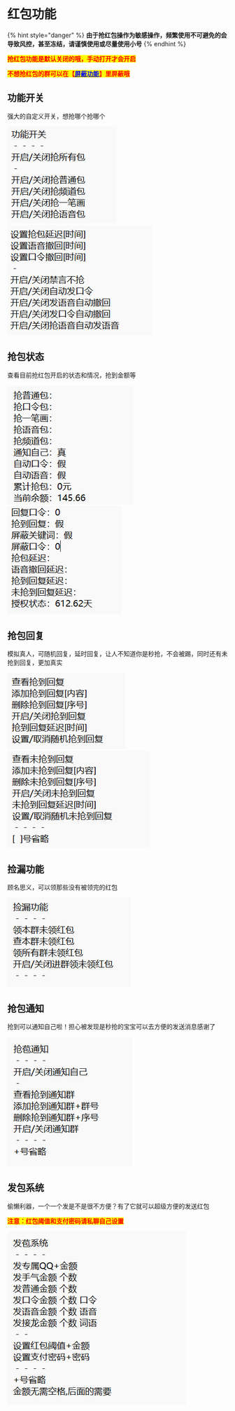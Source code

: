 # 红包功能

{% hint style="danger" %}
**由于抢红包操作为敏感操作，频繁使用不可避免的会导致风控，甚至冻结，请谨慎使用或尽量使用小号**
{% endhint %}

<mark style="color:red;">**抢红包功能是默认关闭的哦，手动打开才会开启**</mark>

<mark style="color:red;">**不想抢红包的群可以在【**</mark>[<mark style="color:blue;">**屏蔽功能**</mark>](ping-bi-gong-neng.md)<mark style="color:red;">**】里屏蔽哦**</mark>

## **功能开关**

强大的自定义开关，想抢哪个抢哪个

![](<../.gitbook/assets/image (5).png>)![](<../.gitbook/assets/image (21).png>)

## **抢包状态**

查看目前抢红包开启的状态和情况，抢到金额等

![](<../.gitbook/assets/image (2) (1).png>)![](<../.gitbook/assets/image (6).png>)



## 抢包回复

模拟真人，可随机回复，延时回复，让人不知道你是秒抢，不会被踢，同时还有未抢到回复，更加真实

![](<../.gitbook/assets/image (19).png>)![](<../.gitbook/assets/image (22).png>)

## 捡漏功能

顾名思义，可以领那些没有被领完的红包

![](<../.gitbook/assets/image (1) (3).png>)

## 抢包通知

抢到可以通知自己啦！担心被发现是秒抢的宝宝可以去方便的发送消息感谢了

![](<../.gitbook/assets/image (2).png>)

## 发包系统

偷懒利器，一个一个发是不是很不方便？有了它就可以超级方便的发送红包

<mark style="color:red;">**注意：红包阈值和支付密码请私聊自己设置**</mark>

![](<../.gitbook/assets/image (20).png>)

